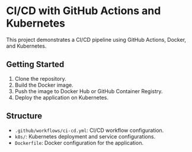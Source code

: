 # CI/CD with GitHub Actions and Kubernetes

This project demonstrates a CI/CD pipeline using GitHub Actions, Docker, and Kubernetes.

## Getting Started

1. Clone the repository.
2. Build the Docker image.
3. Push the image to Docker Hub or GitHub Container Registry.
4. Deploy the application on Kubernetes.

## Structure

- `.github/workflows/ci-cd.yml`: CI/CD workflow configuration.
- `k8s/`: Kubernetes deployment and service configurations.
- `Dockerfile`: Docker configuration for the application.

